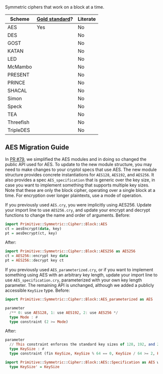 Symmetric ciphers that work on a block at a time.

| Scheme | [Gold standard](https://github.com/GaloisInc/cryptol-specs/wiki/Reviewing-guidelines)? | Literate |
| --- | --- | --- |
| AES | Yes | No |
| DES | | No |
| GOST | | No |
| KATAN | | No |
| LED | | No |
| McMambo | | No |
| PRESENT | | No |
| PRINCE | | No |
| SHACAL | | No |
| Simon | | No |
| Speck | | No |
| TEA | | No |
| Threefish | | No |
| TripleDES | | No |

## AES Migration Guide
In [PR #79](https://github.com/GaloisInc/cryptol-specs/pull/79), we simplified the AES modules and in doing so changed the public API used for AES.
To update to the new module structure, you may need to make changes to your cryptol specs that use AES.
The new module structure provides concrete instantiations for `AES128`, `AES192`, and `AES256`.
It also provides a spec `AES_specification` that is generic over the key size, in case you want to implement something that supports multiple key sizes.
Note that these are only the block cipher, operating over a single block at a time.
For encryption over longer plaintexts, use a mode of operation.

If you previously used `AES.cry`, you were implicitly using AES256. Update your import line to use `AES256.cry`, and update your encrypt and decrypt functions to change the name and order of arguments.
Before:
```haskell
import Primitive::Symmetric::Cipher::Block::AES
ct = aesEncrypt(data, key)
pt = aesDecrypt(ct, key)
```
After:
```haskell
import Primitive::Symmetric::Cipher::Block::AES256 as AES256
ct = AES256::encrypt key data
pt = AES256::decrypt key ct
```

If you previously used `AES_parameterized.cry`, or if you want to implement something using AES with an arbitrary key length, update your import line to use `AES_specification.cry`, parameterized
with your own key length parameter. The remaining API is unchanged, although we added a publicly accessible `KeySize` type.
Before:
```haskell
import Primitive::Symmetric::Cipher::Block::AES_parameterized as AES

parameter
  /** 0: use AES128, 1: use AES192, 2: use AES256 */
  type Mode : #
  type constraint (2 >= Mode)
```
After:
```haskell
parameter
  // This constraint enforces the standard key sizes of 128, 192, and 256 bits.
  type KeySize : #
  type constraint (fin KeySize, KeySize % 64 == 0, KeySize / 64 >= 2, KeySize / 64 <= 4)

import Primitive::Symmetric::Cipher::Block::AES::Specification as AES where
  type KeySize' = KeySize
```